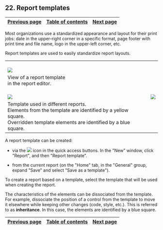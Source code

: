 
## 22. Report templates
			

| [Previous page](../Concepts_WB/1410087132.md) | [Table of contents](../Concepts_WB/1410087102.md) | [Next page](../Concepts_WB/1410087134.md) |
| --- | --- | --- |



<a name="NOTE1"></a>
<a name="NOTE1_1"></a>
Most organizations use a standardized appearance and layout for their print jobs: date in the upper-right corner in a specific format, page footer with print time and file name, logo in the upper-left corner, etc.

Report templates are used to easily standardize report layouts.


|   |   |
| --- | --- |
| <br>![](https://doc.pcsoft.fr/en-US/images/image.awp?langid=3&name=P2_Modeles%20d'etats%20WB%20-%20HC%20N%B0001.gif&type=thumb)<br> |
| View of a report template<br>in the report editor. |
| <br>![](https://doc.pcsoft.fr/en-US/images/image.awp?langid=3&name=P2_Modeles%20d'etats%20WB%20-%20HC%20N%B0002.gif&type=thumb)<br> | <br>![](https://doc.pcsoft.fr/en-US/images/image.awp?langid=3&name=P2_Modeles%20d'etats%20WB%20-%20HC%20N%B0003.gif&type=thumb)<br> |
| Template used in different reports.<br>Elements from the template are identified by a yellow square.<br>Overridden template elements are identified by a blue square. |


A report template can be created:

- via the ![](https://doc.pcsoft.fr/en-US/images/image.awp?langid=3&name=P1_ICO_Cr%E9er_cpt.gif)
 icon in the quick access buttons. In the "New" window, click "Report", and then "Report template". 

- from the current report (on the "Home" tab, in the "General" group, expand "Save" and select "Save as a template").


To create a report based on a template, select the template that will be used when creating the report.

The characteristics of the elements can be dissociated from the template. For example, dissociate the position of a control from the template to move it elsewhere while keeping other changes (code, style, etc.). This is referred to as **inheritance**. In this case, the elements are identified by a blue square.

| [Previous page](../Concepts_WB/1410087132.md) | [Table of contents](../Concepts_WB/1410087102.md) | [Next page](../Concepts_WB/1410087134.md) |
| --- | --- | --- |





